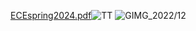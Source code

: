 [ECEspring2024.pdf](https://anuragpaul0.github.io/One/ECEspring2024.pdf#zoom=150)![TT](https://github.com/AnuragPaul0/One/assets/88148165/011f2bed-3c3e-4163-aa30-458e8b50730d)
![GIMG_2022/12](https://github.com/AnuragPaul0/One/assets/88148165/b3c71d85-bed7-41e6-beae-922623f7e224)
